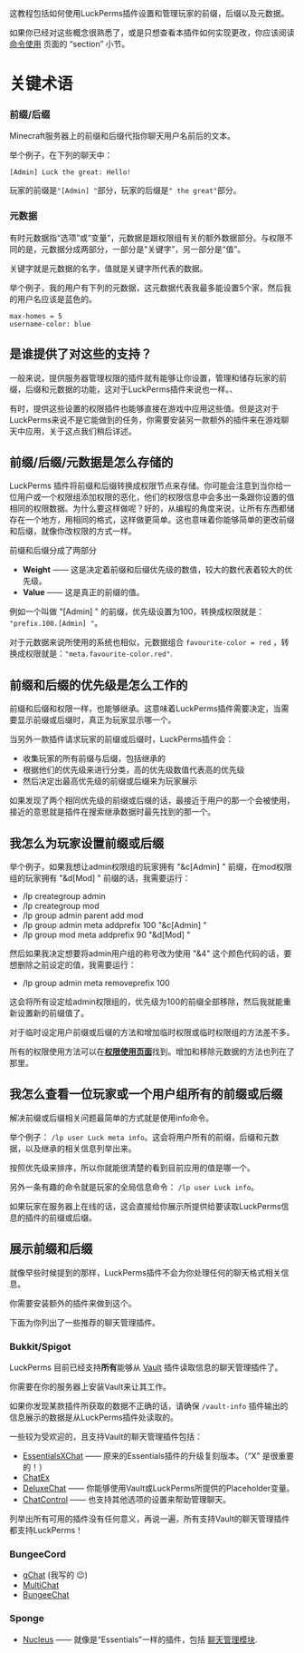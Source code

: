 这教程包括如何使用LuckPerms插件设置和管理玩家的前缀，后缀以及元数据。

如果你已经对这些概念很熟悉了，或是只想查看本插件如何实现更改，你应该阅读[命令使用](/简介/命令使用.md#meta---lp-user-user-meta---lp-group-group-meta-) 页面的 “section” 小节。

# 关键术语
### 前缀/后缀
Minecraft服务器上的前缀和后缀代指你聊天用户名前后的文本。

举个例子，在下列的聊天中：
```
[Admin] Luck the great: Hello!
```
玩家的前缀是`"[Admin] "`部分，玩家的后缀是`" the great"`部分。

### 元数据
有时元数据指“选项”或“变量”，元数据是跟权限组有关的额外数据部分。与权限不同的是，元数据分成两部分，一部分是“关键字”，另一部分是“值”。

关键字就是元数据的名字，值就是关键字所代表的数据。

举个例子，我的用户有下列的元数据，这元数据代表我最多能设置5个家，然后我的用户名应该是蓝色的。
```
max-homes = 5
username-color: blue
```

## 是谁提供了对这些的支持？
一般来说，提供服务器管理权限的插件就有能够让你设置，管理和储存玩家的前缀，后缀和元数据的功能，这对于LuckPerms插件来说也一样。、

有时，提供这些设置的权限插件也能够直接在游戏中应用这些值。但是这对于LuckPerms来说不是它能做到的任务，你需要安装另一款额外的插件来在游戏聊天中应用，关于这点我们稍后详述。

## 前缀/后缀/元数据是怎么存储的
LuckPerms 插件将前缀和后缀转换成权限节点来存储。你可能会注意到当你给一位用户或一个权限组添加权限的恶化，他们的权限信息中会多出一条跟你设置的值相同的权限数据。为什么要这样做呢？好的，从编程的角度来说，让所有东西都储存在一个地方，用相同的格式，这样做更简单。这也意味着你能够简单的更改前缀和后缀，就像你改权限的方式一样。

前缀和后缀分成了两部分
* **Weight** —— 这是决定着前缀和后缀优先级的数值，较大的数代表着较大的优先级。
* **Value** —— 这是真正的前缀的值。

例如一个叫做 "[Admin] " 的前缀，优先级设置为100，转换成权限就是： `"prefix.100.[Admin] "`。

对于元数据来说所使用的系统也相似，元数据组合 `favourite-color = red` ，转换成权限就是：`"meta.favourite-color.red"`.

## 前缀和后缀的优先级是怎么工作的
前缀和后缀和权限一样，也能够继承。这意味着LuckPerms插件需要决定，当需要显示前缀或后缀时，真正为玩家显示哪一个。

当另外一款插件请求玩家的前缀或后缀时，LuckPerms插件会：
* 收集玩家的所有前缀与后缀，包括继承的
* 根据他们的优先级来进行分类，高的优先级数值代表高的优先级
* 然后决定出最高优先级的前缀或后缀来为玩家展示

如果发现了两个相同优先级的前缀或后缀的话，最接近于用户的那一个会被使用，接近的意思就是插件在搜索继承数据时最先找到的那一个。

## 我怎么为玩家设置前缀或后缀
举个例子，如果我想让admin权限组的玩家拥有 "&c[Admin] " 前缀，在mod权限组的玩家拥有 "&d[Mod] " 前缀的话，我需要运行：

* /lp creategroup admin
* /lp creategroup mod
* /lp group admin parent add mod
* /lp group admin meta addprefix 100 "&c[Admin] "
* /lp group mod meta addprefix 90 "&d[Mod] "

然后如果我决定想要将admin用户组的称号改为使用 "&4" 这个颜色代码的话，要想删除之前设定的值，我需要运行：
* /lp group admin meta removeprefix 100

这会将所有设定给admin权限组的，优先级为100的前缀全部移除，然后我就能重新设置新的前缀值了。

对于临时设定用户前缀或后缀的方法和增加临时权限或临时权限组的方法差不多。

所有的权限使用方法可以在[**权限使用页面**](/简介/命令使用.md#meta---lp-user-user-meta---lp-group-group-meta-)找到。增加和移除元数据的方法也列在了那里。

## 我怎么查看一位玩家或一个用户组所有的前缀或后缀
解决前缀或后缀相关问题最简单的方式就是使用info命令。

举个例子： `/lp user Luck meta info`。这会将用户所有的前缀，后缀和元数据，以及继承的相关信息列举出来。

按照优先级来排序，所以你就能很清楚的看到目前应用的值是哪一个。

另外一条有趣的命令就是玩家的全局信息命令： `/lp user Luck info`。

如果玩家在服务器上在线的话，这会直接给你展示所提供给要读取LuckPerms信息的插件的前缀或后缀。

## 展示前缀和后缀
就像早些时候提到的那样，LuckPerms插件不会为你处理任何的聊天格式相关信息。

你需要安装额外的插件来做到这个。

下面为你列出了一些推荐的聊天管理插件。

### Bukkit/Spigot
LuckPerms 目前已经支持**所有**能够从 [Vault](https://dev.bukkit.org/projects/vault) 插件读取信息的聊天管理插件了。

你需要在你的服务器上安装Vault来让其工作。

如果你发现某款插件所获取的数据不正确的话，请确保 `/vault-info` 插件输出的信息展示的数据是从LuckPerms插件处读取的。

一些较为受欢迎的，且支持Vault的聊天管理插件包括：
* [EssentialsXChat](https://ci.drtshock.net/job/EssentialsX/) —— 原来的Essentials插件的升级复刻版本。（“X” 是很重要的！）
* [ChatEx](https://dev.bukkit.org/projects/chatex)
* [DeluxeChat](https://www.spigotmc.org/resources/deluxechat.1277/) —— 你能够使用Vault或LuckPerms所提供的Placeholder变量。
* [ChatControl](https://www.spigotmc.org/resources/10258/) —— 也支持其他选项的设置来帮助管理聊天。

列举出所有可用的插件没有任何意义，再说一遍，所有支持Vault的聊天管理插件都支持LuckPerms！


### BungeeCord
* [gChat](https://github.com/lucko/gChat) (我写的 :wink:)
* [MultiChat](https://www.spigotmc.org/resources/multichat.26204/)
* [BungeeChat](https://www.spigotmc.org/resources/bungee-chat.12592/)

### Sponge
* [Nucleus](http://nucleuspowered.org/) —— 就像是“Essentials”一样的插件，包括 [聊天管理模块](http://nucleuspowered.org/docs/modules/chat.html).
